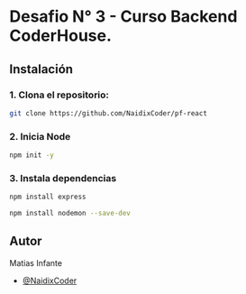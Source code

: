 # Desafio N° 3 - Curso Backend CoderHouse.

## Instalación

### 1. Clona el repositorio:

```bash
git clone https://github.com/NaidixCoder/pf-react
```

### 2. Inicia Node

```bash
npm init -y
```

### 3. Instala dependencias

```bash
npm install express
```

```bash
npm install nodemon --save-dev
```

## Autor

Matias Infante

- [@NaidixCoder](https://www.github.com/https://github.com/NaidixCoder)
